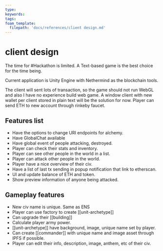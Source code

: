 ```yaml
---
type: 
keywords: 
tags: 
foam_template:
  filepath: 'docs/references/client design.md' 
---
```


# client design

The time for #Hackathon is limited. A Text-based game is the best choice for the time being.

Current application is Unity Engine with Nethermind as the blockchain tools.

 The client will sent lots of transaction, so the game should not run WebGL and also I have no experience build web game. A window client with new wallet per client stored in plain text will be the solution for now. Player can send ETH to new account through rinkeby faucet.

## Features list

- Have the options to change URI endpoints for alchemy.
- Have GlobalChat available
- Have global event of people attacking, destroyed.
- Player can check their stats and inventory.
- Player can see other people in the world in a list.
- Player can attack other people in the world.
- Player have a nice overview of their civ.
- Have a list of last tx sending in popup notification that link to etherscan.
- UI and update balance of ETH and token.
- Show preview information of anyone being attacked.

## Gameplay features

- New civ name is unique. Same as ENS
- Player can use factory to create [[unit-archetype]]
- Can upgrade their [[building]]
- Calculate player army power.
- [[unit-archetype]] have background, image, unique name set by player.
- Can create [[commander]] with unique name and image asset through IPFS if possible.
- Player can edit their info, description, image, anthem, etc of their civ.
